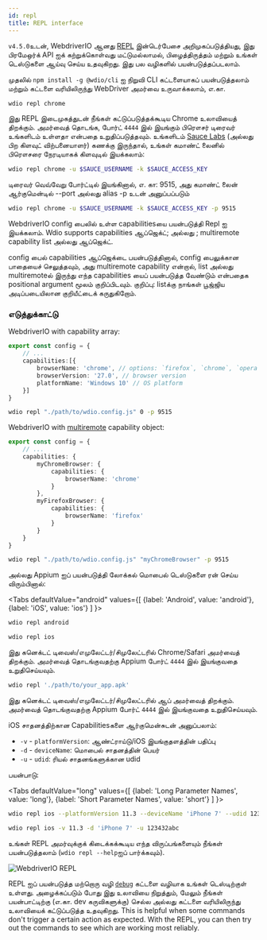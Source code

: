 ```yaml
---
id: repl
title: REPL interface
---
```


`v4.5.0`உடன், WebdriverIO ஆனது [REPL](https://en.wikipedia.org/wiki/Read%E2%80%93eval%E2%80%93print_loop) இன்டெர்பேசை அறிமுகப்படுத்தியது, இது பிரமேஒர்க் API ஐக் கற்றுக்கொள்வது மட்டுமல்லாமல், பிழைத்திருத்தம் மற்றும் உங்கள் டெஸ்டுகளை ஆய்வு செய்ய உதவுகிறது. இது பல வழிகளில் பயன்படுத்தப்படலாம்.

முதலில் `npm install -g @wdio/cli` ஐ நிறுவி CLI கட்டளையாகப் பயன்படுத்தலாம் மற்றும் கட்டளை வரியிலிருந்து WebDriver அமர்வை உருவாக்கலாம், எ.கா.

```sh
wdio repl chrome
```

இது REPL இடைமுகத்துடன் நீங்கள் கட்டுப்படுத்தக்கூடிய Chrome உலாவியைத் திறக்கும். அமர்வைத் தொடங்க, போர்ட் `4444` இல் இயங்கும் பிரௌசர் டிரைவர் உங்களிடம் உள்ளதா என்பதை உறுதிப்படுத்தவும். உங்களிடம் [Sauce Labs](https://saucelabs.com) (அல்லது பிற கிளவுட் விற்பனையாளர்) கணக்கு இருந்தால், உங்கள் கமாண்ட் லைனில் பிரௌசரை நேரடியாகக் கிளவுடில் இயக்கலாம்:

```sh
wdio repl chrome -u $SAUCE_USERNAME -k $SAUCE_ACCESS_KEY
```

டிரைவர் வெவ்வேறு போர்ட்டில் இயங்கினால், எ. கா: 9515, அது கமாண்ட் லைன் ஆர்குமென்டில் --port அல்லது alias -p உடன் அனுப்பப்படும்

```sh
wdio repl chrome -u $SAUCE_USERNAME -k $SAUCE_ACCESS_KEY -p 9515
```

WebdriverIO config பைலில் உள்ள capabilitiesயை பயன்படுத்தி Repl ஐ இயக்கலாம். Wdio supports capabilities ஆப்ஜெக்ட்; அல்லது ; multiremote capability list அல்லது ஆப்ஜெக்ட்.

config பைல் capabilities ஆப்ஜெக்டை பயன்படுத்தினால், config பைலுக்கான பாதையைச் செலுத்தவும், அது multiremote capability என்றால், list அல்லது multiremoteல் இருந்து எந்த capabilities யைப் பயன்படுத்த வேண்டும் என்பதைக positional argument மூலம் குறிப்பிடவும். குறிப்பு: listக்கு நாங்கள் பூஜ்ஜிய அடிப்படையிலான குறியீட்டைக் கருதுகிறோம்.

### எடுத்துக்காட்டு

WebdriverIO with capability array:

```ts title="wdio.conf.ts example"
export const config = {
    // ...
    capabilities:[{
        browserName: 'chrome', // options: `firefox`, `chrome`, `opera`, `safari`
        browserVersion: '27.0', // browser version
        platformName: 'Windows 10' // OS platform
    }]
}
```

```sh
wdio repl "./path/to/wdio.config.js" 0 -p 9515
```

WebdriverIO with [multiremote](https://webdriver.io/docs/multiremote/) capability object:

```ts title="wdio.conf.ts example"
export const config = {
    // ...
    capabilities: {
        myChromeBrowser: {
            capabilities: {
                browserName: 'chrome'
            }
        },
        myFirefoxBrowser: {
            capabilities: {
                browserName: 'firefox'
            }
        }
    }
}
```

```sh
wdio repl "./path/to/wdio.config.js" "myChromeBrowser" -p 9515
```

அல்லது Appium ஐப் பயன்படுத்தி லோக்கல் மொபைல் டெஸ்டுகளை ரன் செய்ய விரும்பினால்:

<Tabs
  defaultValue="android"
  values={[
    {label: 'Android', value: 'android'},
 {label: 'iOS', value: 'ios'}
 ]
}>
<TabItem value="android">

```sh
wdio repl android
```

</TabItem>
<TabItem value="ios">

```sh
wdio repl ios
```

</TabItem>
</Tabs>

இது கனெக்டட் டிவைஸ்/எமுலேட்டர்/சிமுலேட்டரில் Chrome/Safari அமர்வைத் திறக்கும். அமர்வைத் தொடங்குவதற்கு Appium போர்ட் `4444` இல் இயங்குவதை உறுதிசெய்யவும்.

```sh
wdio repl './path/to/your_app.apk'
```

இது கனெக்டட் டிவைஸ்/எமுலேட்டர்/சிமுலேட்டரில் ஆப் அமர்வைத் திறக்கும். அமர்வைத் தொடங்குவதற்கு Appium போர்ட் `4444` இல் இயங்குவதை உறுதிசெய்யவும்.

iOS சாதனத்திற்கான Capabilitiesகளை ஆர்குமென்சுடன் அனுப்பலாம்:

* `-v`      - `platformVersion`: ஆண்ட்ராய்டு/iOS இயங்குதளத்தின் பதிப்பு
* `-d`      - `deviceName`: மொபைல் சாதனத்தின் பெயர்
* `-u`      - `udid`: ரியல் சாதனங்களுக்கான udid

பயன்பாடு:

<Tabs
  defaultValue="long"
  values={[
    {label: 'Long Parameter Names', value: 'long'},
 {label: 'Short Parameter Names', value: 'short'}
 ]
}>
<TabItem value="long">

```sh
wdio repl ios --platformVersion 11.3 --deviceName 'iPhone 7' --udid 123432abc
```

</TabItem>
<TabItem value="short">

```sh
wdio repl ios -v 11.3 -d 'iPhone 7' -u 123432abc
```

</TabItem>
</Tabs>

உங்கள் REPL அமர்வுக்குக் கிடைக்கக்கூடிய எந்த விருப்பங்களையும் நீங்கள் பயன்படுத்தலாம் (`wdio repl --help`ஐப் பார்க்கவும்).

![WebdriverIO REPL](https://webdriver.io/img/repl.gif)

REPL ஐப் பயன்படுத்த மற்றொரு வழி [`debug`](/docs/api/browser/debug) கட்டளை வழியாக உங்கள் டெஸ்டிற்குள் உள்ளது. அழைக்கப்படும் போது இது உலாவியை நிறுத்தும், மேலும் நீங்கள் பயன்பாட்டிற்கு (எ.கா. dev கருவிகளுக்கு) செல்ல அல்லது கட்டளை வரியிலிருந்து உலாவியைக் கட்டுப்படுத்த உதவுகிறது. This is helpful when some commands don't trigger a certain action as expected. With the REPL, you can then try out the commands to see which are working most reliably.
